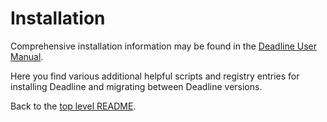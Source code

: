 # Installation #

Comprehensive installation information may be found in the [Deadline User Manual](http://docs.thinkboxsoftware.com/).  

Here you find various additional helpful scripts and registry entries for installing Deadline and migrating between 
Deadline versions.

Back to the [top level README](../README.md).